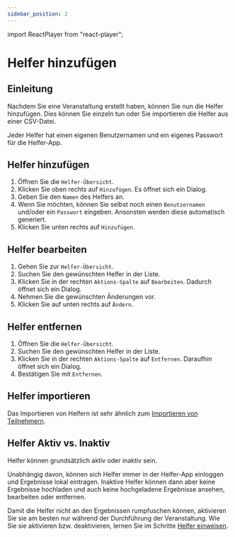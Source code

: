 ```yaml
---
sidebar_position: 2
---
```


import ReactPlayer from "react-player";

# Helfer hinzufügen

<div className="video__wrapper">
  <ReactPlayer
    className="video__player"
    controls
    height="100%"
    config={{
      file: {
        attributes: {
          poster:
            "https://storage.googleapis.com/files.bujus.de/school-app-tutorials/school-app-helfer-hinzufu%CC%88gen-tutorial-thumbnail.jpg",
        },
      },
    }}
    url="https://storage.googleapis.com/files.bujus.de/school-app-tutorials/school-app-helfer-hinzufu%CC%88gen-tutorial.mp4"
    width="100%"
  />
</div>

## Einleitung

Nachdem Sie eine Veranstaltung erstellt haben, können Sie nun die Helfer hinzufügen. Dies können Sie einzeln tun oder Sie importieren die Helfer aus einer CSV-Datei.

Jeder Helfer hat einen eigenen Benutzernamen und ein eigenes Passwort für die Helfer-App.

## Helfer hinzufügen

1. Öffnen Sie die `Helfer-Übersicht`.
2. Klicken Sie oben rechts auf `Hinzufügen`. Es öffnet sich ein Dialog.
3. Geben Sie den `Namen` des Helfers an.
4. Wenn Sie möchten, können Sie selbst noch einen `Benutzernamen` und/oder ein `Passwort` eingeben. Ansonsten werden diese automatisch generiert.
5. Klicken Sie unten rechts auf `Hinzufügen`.

## Helfer bearbeiten

1. Gehen Sie zur `Helfer-Übersicht`.
2. Suchen Sie den gewünschten Helfer in der Liste.
3. Klicken Sie in der rechten `Aktions-Spalte` auf `Bearbeiten`. Dadurch öffnet sich ein Dialog.
4. Nehmen Sie die gewünschten Änderungen vor.
5. Klicken Sie auf unten rechts auf `Ändern`.

## Helfer entfernen

1. Öffnen Sie die `Helfer-Übersicht`.
2. Suchen Sie den gewünschten Helfer in der Liste.
3. Klicken Sie in der rechten `Aktions-Spalte` auf `Entfernen`. Daraufhin öffnet sich ein Dialog.
4. Bestätigen Sie mit `Entfernen`.

## Helfer importieren

Das Importieren von Helfern ist sehr ähnlich zum [Importieren von Teilnehmern](./teilnehmer-importieren.md).

## Helfer Aktiv vs. Inaktiv

Helfer können grundsätzlich aktiv oder inaktiv sein.

Unabhängig davon, können sich Helfer immer in der Helfer-App einloggen und Ergebnisse lokal eintragen. Inaktive Helfer können dann aber keine Ergebnisse hochladen und auch keine hochgeladene Ergebnisse ansehen, bearbeiten oder entfernen.

Damit die Helfer nicht an den Ergebnissen rumpfuschen können, aktivieren Sie sie am besten nur während der Durchführung der Veranstaltung. Wie Sie sie aktivieren bzw. deaktivieren, lernen Sie im Schritte [Helfer einweisen](../durchf%C3%BChrung/helfer-einweisen.md).
